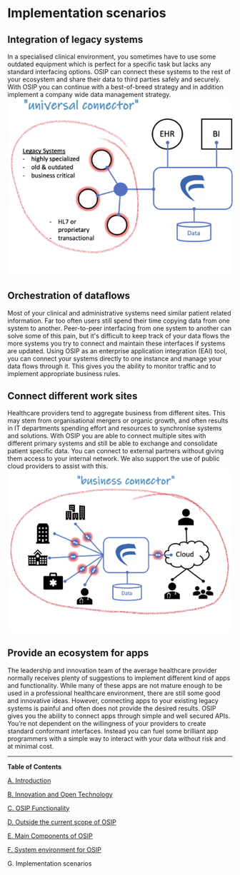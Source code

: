 Implementation scenarios
=====

Integration of legacy systems
-----

In a specialised clinical environment, you sometimes have to use some outdated equipment which is perfect for a specific task but lacks any standard interfacing options. OSIP can connect these systems to the rest of your ecosystem and share their data to third parties safely and securely.
With OSIP you can continue with a best-of-breed strategy and in addition implement a company wide data management strategy. 
![The Universal Connector](img/universal_connector.png)
 
Orchestration of dataflows 
-----

Most of your clinical and administrative systems need similar patient related information. Far too often users still spend their time copying data from one system to another. Peer-to-peer interfacing from one system to another can solve some of this pain, but it's difficult to keep track of your data flows the more systems you try to connect and maintain these interfaces if systems are updated.
Using OSIP as an enterprise application integration (EAI) tool, you can connect your systems directly to one instance and manage your data flows through it. This gives you the ability to monitor traffic and to implement appropriate business rules.

Connect different work sites
-----

Healthcare providers tend to aggregate business from different sites. This may stem from organisational mergers or organic growth, and often results in IT departments spending effort and resources to synchronise systems and solutions.
With OSIP you are able to connect multiple sites with different primary systems and still be able to exchange and consolidate patient specific data. You can connect to external partners without giving them access to your internal network. We also support the use of public cloud providers to assist with this.
![The Business Connector](img/business_connector.png)


Provide an ecosystem for apps
-----

The leadership and innovation team of the average healthcare provider normally receives plenty of suggestions to implement different kind of apps and functionality. While many of these apps are not mature enough to be used in a professional healthcare environment, there are still some good and innovative ideas. However, connecting apps to your existing legacy systems is painful and often does not provide the desired results.
OSIP gives you the ability to connect apps through simple and well secured APIs. You’re not dependent on the willingness of your providers to create standard conformant interfaces. Instead you can fuel some brilliant app programmers with a simple way to interact with your data without risk and at minimal cost.

 ----
 **Table of Contents**
 
 [A. Introduction](white_paper/introduction)
 
 [B. Innovation and Open Technology](white_paper/B_innovation_and_open_technology.md)
 
 [C. OSIP Functionality](white_paper/C_osip_functionality.md)
 
 [D. Outside the current scope of OSIP](white_paper/D_outside_the_current_scope_of_osip.md)
 
 [E. Main Components of OSIP](white_paper/E_main_components_of_osip.md)
 
 [F. System environment for OSIP](white_paper/F_system_environment_for_osip.md)
 
 G. Implementation scenarios